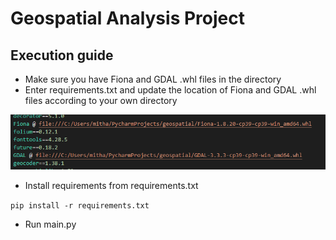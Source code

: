 # Geospatial Analysis Project

## Execution guide
- Make sure you have Fiona and GDAL .whl files in the directory
- Enter requirements.txt and update the location of Fiona and GDAL .whl files according to your own directory

![Fiona Installation](fiona_installation.PNG?raw=true)

- Install requirements from requirements.txt

```pip install -r requirements.txt```

- Run main.py
